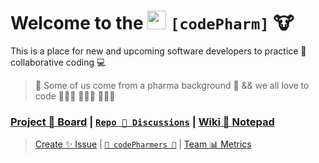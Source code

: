 # Welcome to the [<img src='https://codetracklift.github.io/codeTrackLift/logos/giphyPharma2Code.gif' alt='codeByPete logo' width='30'>](https://www.codebypete.com) **```[codePharm]```** 🐮

This is a place for new and upcoming software developers to practice 🤝 collaborative coding 💻

> 🧪 Some of us come from a pharma background 💊 && we all love to code 🧑🏻‍💻 👩🏼‍💻 👨🏻‍💻

### [Project 🤝 Board](https://github.com/orgs/codepharm/projects/1) | [```Repo 💬 Discussions```](https://github.com/codepharm/playground/discussions) | [Wiki 📝 Notepad](https://github.com/codepharm/playground/wiki)

> [Create ✨ Issue](https://github.com/codepharm/playground/issues) |  [```🐓 codePharmers 🚜```](https://github.com/orgs/codepharm/teams/codepharmers) | [Team 📊 Metrics](https://github.com/codepharm/playground/pulse) 
